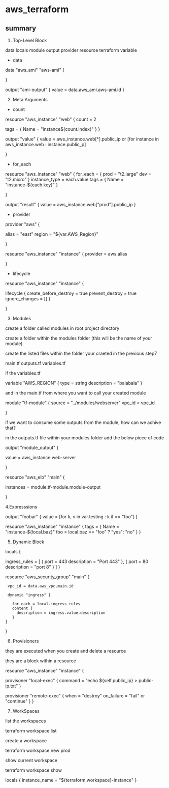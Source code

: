 # aws_terraform

## summary 

1. Top-Level Block

data 
locals
module
output
provider
resource
terraform
variable


* data

data "aws_ami" "aws-ami" {

     
}


output "ami-output" {
  value = data.aws_ami.aws-ami.id
}


2. Meta Arguments

* count

resource "aws_instance" "web" {
   count = 2

   tags = {
     Name = "instance${count.index}"
   }
}

output "value" {
  value = aws_instance.web[*].public_ip or [for instance in aws_instance.web : instance.public_p]

}

* for_each

resource "aws_instance" "web" {
    for_each = {
     prod = "t2.large"
     dev = "t2.micro"
    }
    instance_type = each.value
    tags = {
      Name = "instance-${each.key}"
    }

}

output "result" {
   value = aws_instance.web["prod"].public_ip
}


* provider


provider "aws" {
 
  alias = "east"
  region = "${var.AWS_Region}"

}

resource "aws_instance" "instance" {
  provider = aws.alias 

}

* lifecycle 



resource "aws_instance" "instance" {
   
   lifecycle {
     create_before_destroy = true
     prevent_destroy = true
     ignore_changes = []
   }

}

3. Modules

create a folder called modules in root project directory

create a folder within the modules folder (this will be the name of your module)

create the listed files within the folder your craeted in the previous step7

main.tf outputs.tf variables.tf

if the variables.tf 

variable "AWS_REGION" {
  type = string 
  description = "balabala"
}

and in the main.tf from where you want to call your created module


module "tf-module" {
  source = "../modules/webserver"
  vpc_id  = vpc_id 

}

if we want to consume some outputs from the module, how can we achive that?


in the outputs.tf file within your modules folder  add the below piece of code

output "module_output" {

 value = aws_instance.web-server

}



resource "aws_elb" "main" {

  instances = module.tf-module.module-output

}

4.Expresssions


output "foobar" {
    value = [for k, v in var.testing : k if == "foo"]
}

resource "aws_instance" "instance" {
   tags = {
     Name = "instance-${local.baz}"
     foo = local.baz == "foo" ? "yes": "no"
   }
}

5. Dynamic Block


locals {

  ingress_rules = [
    {
       port = 443
       description = "Port 443"
     },
     {
        port = 80
        description = "port 8"
      }
   ]
}



resource "aws_security_group" "main" {

     vpc_id = data.aws_vpc.main.id
     
     dynamic "ingress" {

       for_each = local.ingress_rules
       content {
         description = ingress.value.description
       }
    }      
}


6. Provisioners


they are executed when you create and delete a resource


they are a block within a resource

resource "aws_instance" "instance" {

  provisoner "local-exec" {
     command = "echo ${self.public_ip} > public-ip.txt"
  }

  provisioner "remote-exec" {
    when = "destroy"
    on_failure = "fail" or "continue"
  }
}

7. WorkSpaces

list the workspaces

terraform workspace list

create a workspace

terraform workspace new prod

show current workspace

terraform workspace show

locals {
  instance_name = "${terraform.workspace}-instance"
}